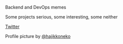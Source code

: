 Backend and DevOps memes

Some projects serious, some interesting, some neither

[Twitter](https://twitter.com/_tde9)

Profile picture by [@hajikkoneko](https://twitter.com/hajikkoneko)
